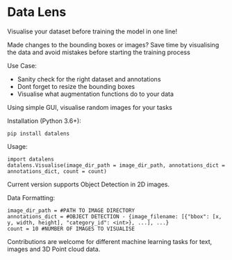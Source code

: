 # Data Lens

Visualise your dataset before training the model in one line!

Made changes to the bounding boxes or images? 
Save time by visualising the data and avoid mistakes before starting the training process

Use Case: 
- Sanity check for the right dataset and annotations
- Dont forget to resize the bounding boxes
- Visualise what augmentation functions do to your data

Using simple GUI, visualise random images for your tasks

Installation (Python 3.6+):
~~~
pip install datalens
~~~

Usage: 
```
import datalens
datalens.Visualise(image_dir_path = image_dir_path, annotations_dict = annotations_dict, count = count)
```

Current version supports Object Detection in 2D images.

Data Formatting:
```
image_dir_path = #PATH TO IMAGE DIRECTORY
annotations_dict = #OBJECT DETECTION - {image_filename: [{"bbox": [x, y, width, height], "category_id": <int>}, ...], ...}
count = 10 #NUMBER OF IMAGES TO VISUALISE
```

Contributions are welcome for different machine learning tasks for text, images and 3D Point cloud data.
